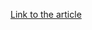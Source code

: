 [Link to the article](https://intrusiontruth.wordpress.com/2020/01/13/who-else-works-for-this-cover-company-network)

